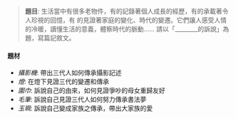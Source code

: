 > **題目**:
> 生活當中有很多老物件，有的記錄著個人成長的經歷，有的承載著令人珍視的回憶，有 的見證著家庭的變化、時代的變遷。它們讓人感受人情的冷暖，讀懂生活的意義，體察時代的脈動......
> 請以「\_\_\_\_\_\_\_\_的訴說」為題，寫篇記敘文。

#### 題材
- *攝影機*: 帶出三代人如何傳承攝影記述
- *燈*: 在燈下見證三代的變遷和傳承
- *圍巾*: 訴說自己的由來，如何見證爭吵的母女重歸友好
- *毛筆*: 訴說自己見證三代人如何努力傳承書法夢
- *玉珮*: 訴說自己變成家族之傳承，帶出大家族的愛
